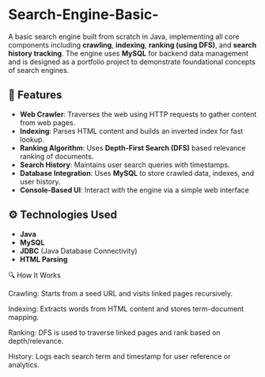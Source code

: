 # Search-Engine-Basic-

A basic search engine built from scratch in Java, implementing all core components including **crawling**, **indexing**, **ranking (using DFS)**, and **search history tracking**. The engine uses **MySQL** for backend data management and is designed as a portfolio project to demonstrate foundational concepts of search engines.

## 🚀 Features

- **Web Crawler**: Traverses the web using HTTP requests to gather content from web pages.
- **Indexing**: Parses HTML content and builds an inverted index for fast lookup.
- **Ranking Algorithm**: Uses **Depth-First Search (DFS)** based relevance ranking of documents.
- **Search History**: Maintains user search queries with timestamps.
- **Database Integration**: Uses **MySQL** to store crawled data, indexes, and user history.
- **Console-Based UI**: Interact with the engine via a simple web interface

## ⚙️ Technologies Used

- **Java**
- **MySQL**
- **JDBC** (Java Database Connectivity)
- **HTML Parsing**
  
🔍 How It Works

Crawling: Starts from a seed URL and visits linked pages recursively.

Indexing: Extracts words from HTML content and stores term-document mapping.

Ranking: DFS is used to traverse linked pages and rank based on depth/relevance.

History: Logs each search term and timestamp for user reference or analytics.
